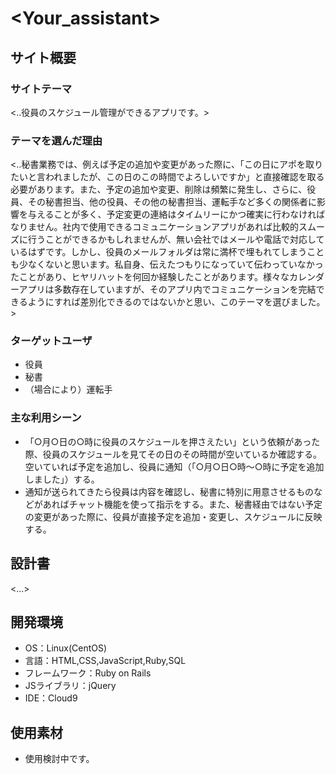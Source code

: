 # <Your_assistant>

## サイト概要
### サイトテーマ
<..役員のスケジュール管理ができるアプリです。>

### テーマを選んだ理由
<..秘書業務では、例えば予定の追加や変更があった際に、「この日にアポを取りたいと言われましたが、この日のこの時間でよろしいですか」と直接確認を取る必要があります。また、予定の追加や変更、削除は頻繁に発生し、さらに、役員、その秘書担当、他の役員、その他の秘書担当、運転手など多くの関係者に影響を与えることが多く、予定変更の連絡はタイムリーにかつ確実に行わなければなりません。社内で使用できるコミュニケーションアプリがあれば比較的スムーズに行うことができるかもしれませんが、無い会社ではメールや電話で対応しているはずです。しかし、役員のメールフォルダは常に満杯で埋もれてしまうことも少なくないと思います。私自身、伝えたつもりになっていて伝わっていなかったことがあり、ヒヤリハットを何回か経験したことがあります。様々なカレンダーアプリは多数存在していますが、そのアプリ内でコミュニケーションを完結できるようにすれば差別化できるのではないかと思い、このテーマを選びました。>

### ターゲットユーザ
- 役員
- 秘書
- （場合により）運転手

### 主な利用シーン
- 「○月○日の○時に役員のスケジュールを押さえたい」という依頼があった際、役員のスケジュールを見てその日のその時間が空いているか確認する。空いていれば予定を追加し、役員に通知（「○月○日○時〜○時に予定を追加しました」）する。
- 通知が送られてきたら役員は内容を確認し、秘書に特別に用意させるものなどがあればチャット機能を使って指示をする。また、秘書経由ではない予定の変更があった際に、役員が直接予定を追加・変更し、スケジュールに反映する。

## 設計書
<...>

## 開発環境
- OS：Linux(CentOS)
- 言語：HTML,CSS,JavaScript,Ruby,SQL
- フレームワーク：Ruby on Rails
- JSライブラリ：jQuery
- IDE：Cloud9

## 使用素材
- 使用検討中です。